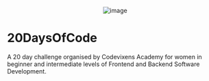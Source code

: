 <p align="center"> <img src="https://res.cloudinary.com/dar3e312jder/image/upload/v1669029025/academy/banners/Linkedin_Banner_1_c7gtpz.png" alt="image" /> </p>

# 20DaysOfCode
A 20 day challenge organised by Codevixens Academy for women in beginner and intermediate levels of Frontend and Backend Software Development.
